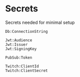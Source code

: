 # Secrets
Secrets needed for minimal setup
```
Db:ConnectionString

Jwt:Audience
Jwt:Issuer
Jwt:SigningKey

PubSub:Token

Twitch:ClientId
Twitch:ClientSecret
```
